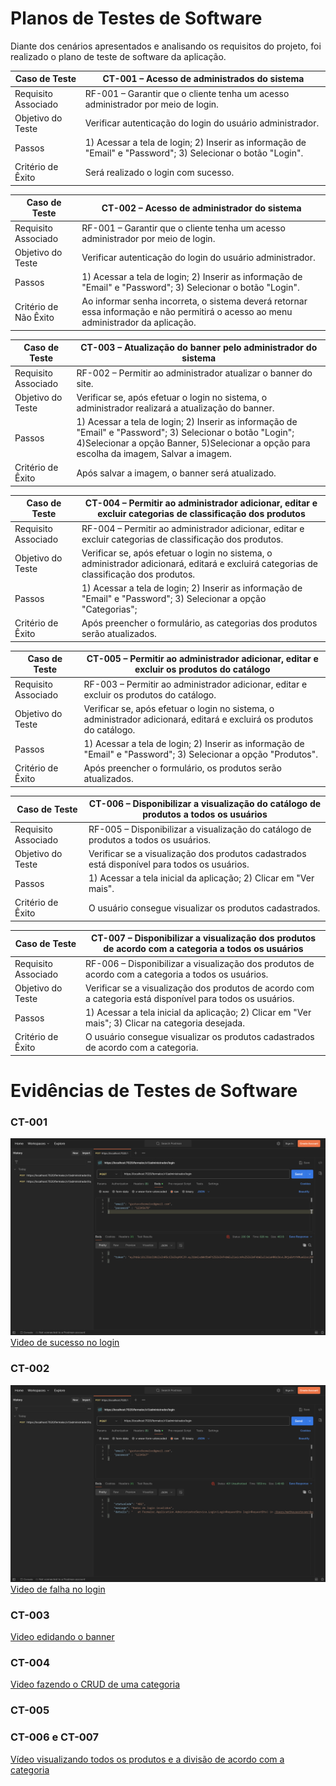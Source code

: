# Planos de Testes de Software

Diante dos cenários apresentados e analisando os requisitos do projeto, foi realizado o plano de teste de software da aplicação.

| Caso de Teste       | CT-001 – Acesso de administrados do sistema                                                                  |
| ------------------- | ------------------------------------------------------------------------------------------------------------ |
| Requisito Associado | RF-001 – Garantir que o cliente tenha um acesso administrador por meio de login.                             |
| Objetivo do Teste   | Verificar autenticação do login do usuário administrador.                                                    |
| Passos              | 1) Acessar a tela de login; 2) Inserir as informação de "Email" e "Password"; 3) Selecionar o botão "Login". |
| Critério de Êxito   | Será realizado o login com sucesso.                                                                          |

| Caso de Teste         | CT-002 – Acesso de administrador do sistema                                                                                         |
| --------------------- | ----------------------------------------------------------------------------------------------------------------------------------- |
| Requisito Associado   | RF-001 – Garantir que o cliente tenha um acesso administrador por meio de login.                                                    |
| Objetivo do Teste     | Verificar autenticação do login do usuário administrador.                                                                           |
| Passos                | 1) Acessar a tela de login; 2) Inserir as informação de "Email" e "Password"; 3) Selecionar o botão "Login".                        |
| Critério de Não Êxito | Ao informar senha incorreta, o sistema deverá retornar essa informação e não permitirá o acesso ao menu administrador da aplicação. |

| Caso de Teste       | CT-003 – Atualização do banner pelo administrador do sistema                                                                                                                                            |
| ------------------- | ------------------------------------------------------------------------------------------------------------------------------------------------------------------------------------------------------- |
| Requisito Associado | RF-002 – Permitir ao administrador atualizar o banner do site.                                                                                                                                          |
| Objetivo do Teste   | Verificar se, após efetuar o login no sistema, o administrador realizará a atualização do banner.                                                                                                       |
| Passos              | 1) Acessar a tela de login; 2) Inserir as informação de "Email" e "Password"; 3) Selecionar o botão "Login"; 4)Selecionar a opção Banner, 5)Selecionar a opção para escolha da imagem, Salvar a imagem. |
| Critério de Êxito   | Após salvar a imagem, o banner será atualizado.                                                                                                                                                         |

| Caso de Teste       | CT-004 – Permitir ao administrador adicionar, editar e excluir categorias de classificação dos produtos           |
| ------------------- | ----------------------------------------------------------------------------------------------------------------- |
| Requisito Associado | RF-004 – Permitir ao administrador adicionar, editar e excluir categorias de classificação dos produtos.                                                    |
| Objetivo do Teste   | Verificar se, após efetuar o login no sistema, o administrador adicionará, editará e excluirá categorias de classificação dos produtos.                 |
| Passos              | 1) Acessar a tela de login; 2) Inserir as informação de "Email" e "Password"; 3) Selecionar a opção "Categorias"; |
| Critério de Êxito   |  Após preencher o formulário, as categorias dos produtos serão atualizados.                                                                                                                 |

| Caso de Teste       | CT-005 – Permitir ao administrador adicionar, editar e excluir os produtos do catálogo                                                                  |
| ------------------- | ------------------------------------------------------------------------------------------------------------ |
| Requisito Associado | RF-003 – Permitir ao administrador adicionar, editar e excluir os produtos do catálogo.                             |
| Objetivo do Teste   | Verificar se, após efetuar o login no sistema, o administrador adicionará, editará e excluirá os produtos do catálogo.                                                    |
| Passos              | 1) Acessar a tela de login; 2) Inserir as informação de "Email" e "Password"; 3) Selecionar a opção "Produtos". |
| Critério de Êxito   | Após preencher o formulário, os produtos serão atualizados.  

| Caso de Teste       | CT-006 – Disponibilizar a visualização do catálogo de produtos a todos os usuários                                                                 |
| ------------------- | ------------------------------------------------------------------------------------------------------------ |
| Requisito Associado | RF-005 – Disponibilizar a visualização do catálogo de produtos a todos os usuários.                            |
| Objetivo do Teste   | Verificar se a visualização dos produtos cadastrados está disponível para todos os usuários.                                                    |
| Passos              | 1) Acessar a tela inicial da aplicação; 2) Clicar em "Ver mais". |
| Critério de Êxito   | O usuário consegue visualizar os produtos cadastrados.

| Caso de Teste       | CT-007 – Disponibilizar a visualização dos produtos de acordo com a categoria a todos os usuários                                                                 |
| ------------------- | ------------------------------------------------------------------------------------------------------------ |
| Requisito Associado | RF-006 – Disponibilizar a visualização dos produtos de acordo com a categoria a todos os usuários.                            |
| Objetivo do Teste   | Verificar se a visualização dos produtos de acordo com a categoria está disponível para todos os usuários.                                                    |
| Passos              | 1) Acessar a tela inicial da aplicação; 2) Clicar em "Ver mais"; 3) Clicar na categoria desejada.|
| Critério de Êxito   | O usuário consegue visualizar os produtos cadastrados de acordo com a categoria.


# Evidências de Testes de Software

### CT-001
![Imagem do Vídeo](/Imgs/login_sucesso.png)
<a href="https://www.youtube.com/watch?v=-2Pfg8ujfiM" title="Login sucesso">Video de sucesso no login</a>

### CT-002
![Imagem do Vídeo](/Imgs/login_falha.png)
<a href="https://www.youtube.com/watch?v=-FxS9iOVSFA" title="Edição do banner">Video de falha no login</a>

### CT-003
<a href="https://www.youtube.com/watch?v=5M55_UF-Nfw" title="Edição do banner">Video edidando o banner</a>

### CT-004
<a href="https://www.youtube.com/watch?v=7i8PA2yUyEM" title="CRUD categoria">Video fazendo o CRUD de uma categoria</a>

### CT-005

### CT-006 e CT-007
<a href="https://youtu.be/lta58_TIcMU" title="Visualização dos Produtos">Vídeo visualizando todos os produtos e a divisão de acordo com a categoria</a>
